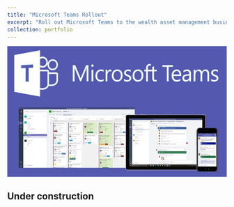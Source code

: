 ```yaml
---
title: "Microsoft Teams Rollout"
excerpt: "Roll out Microsoft Teams to the wealth asset management business unit <br/><img src='/images/MSTeams.jpg'>"
collection: portfolio
---
```


![](/images/MSTeams.jpg)

## Under construction
